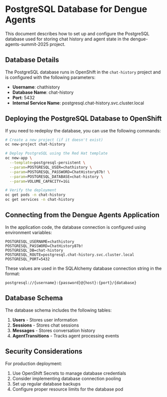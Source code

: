 # PostgreSQL Database for Dengue Agents

This document describes how to set up and configure the PostgreSQL database used for storing chat history and agent state in the dengue-agents-summit-2025 project.

## Database Details

The PostgreSQL database runs in OpenShift in the `chat-history` project and is configured with the following parameters:

- **Username**: chathistory
- **Database Name**: chat-history
- **Port**: 5432
- **Internal Service Name**: postgresql.chat-history.svc.cluster.local

## Deploying the PostgreSQL Database to OpenShift

If you need to redeploy the database, you can use the following commands:

```bash
# Create a new project (if it doesn't exist)
oc new-project chat-history

# Deploy PostgreSQL using the Red Hat template
oc new-app \
  --template=postgresql-persistent \
  --param=POSTGRESQL_USER=chathistory \
  --param=POSTGRESQL_PASSWORD=ChatHistory87b! \
  --param=POSTGRESQL_DATABASE=chat-history \
  --param=VOLUME_CAPACITY=1Gi

# Verify the deployment
oc get pods -n chat-history
oc get services -n chat-history
```

## Connecting from the Dengue Agents Application

In the application code, the database connection is configured using environment variables:

```
POSTGRESQL_USERNAME=chathistory
POSTGRESQL_PASSWORD=ChatHistory87b!
POSTGRESQL_DB=chat-history
POSTGRESQL_ROUTE=postgresql.chat-history.svc.cluster.local
POSTGRESQL_PORT=5432
```

These values are used in the SQLAlchemy database connection string in the format:
```
postgresql://{username}:{password}@{host}:{port}/{database}
```

## Database Schema

The database schema includes the following tables:

1. **Users** - Stores user information
2. **Sessions** - Stores chat sessions
3. **Messages** - Stores conversation history
4. **AgentTransitions** - Tracks agent processing events

## Security Considerations

For production deployment:
1. Use OpenShift Secrets to manage database credentials
2. Consider implementing database connection pooling
3. Set up regular database backups
4. Configure proper resource limits for the database pod
